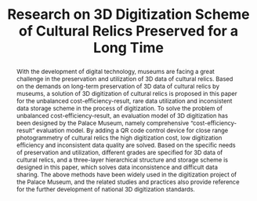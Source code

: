 ---
abstract: 'With the development of digital technology, museums are facing a great
  challenge in the preservation and utilization of 3D data of cultural relics. Based
  on the demands on long-term preservation of 3D data of cultural relics by museums,
  a solution of 3D digitization of cultural relics is proposed in this paper for the
  unbalanced cost-efficiency-result, rare data utilization and inconsistent data storage
  scheme in the process of digitization. To solve the problem of unbalanced cost-efficiency-result,
  an evaluation model of 3D digitization has been designed by the Palace Museum, namely
  comprehensive “cost-efficiency-result” evaluation model. By adding a QR code control
  device for close range photogrammetry of cultural relics the high digitization cost,
  low digitization efficiency and inconsistent data quality are solved. Based on the
  specific needs of preservation and utilization, different grades are specified for
  3D data of cultural relics, and a three-layer hierarchical structure and storage
  scheme is designed in this paper, which solves data inconsistence and difficult
  data sharing. The above methods have been widely used in the digitization project
  of the Palace Museum, and the related studies and practices also provide reference
  for the further development of national 3D digitization standards.

  '
creators:
- Zhang, Peipei
- Liu, Huan
- Hou, Chenchen
date: null
document_url: https://services.phaidra.univie.ac.at/api/object/o:1424917/download
grand_parent: iPRES
institutions:
- The Palace Museum
- China Ordnance Industry Survey and Geotechnical Institute
keywords:
- museum
- cultural relics
- 3d data
- photogrammetry
- accuracy control
landing_page_url: https://phaidra.univie.ac.at/o:1424917
language: eng
layout: publication
license: CC BY 4.0 International
notes_url: null
parent: iPRES 2021
publication_type: paper
size: 468128
slides_url: null
source_name: iPRES
title: Research on 3D Digitization Scheme of Cultural Relics Preserved for a Long
  Time
year: 2021
---